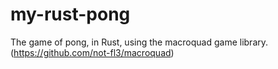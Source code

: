# my-rust-pong
The game of pong, in Rust, using the macroquad game library.
(https://github.com/not-fl3/macroquad)

